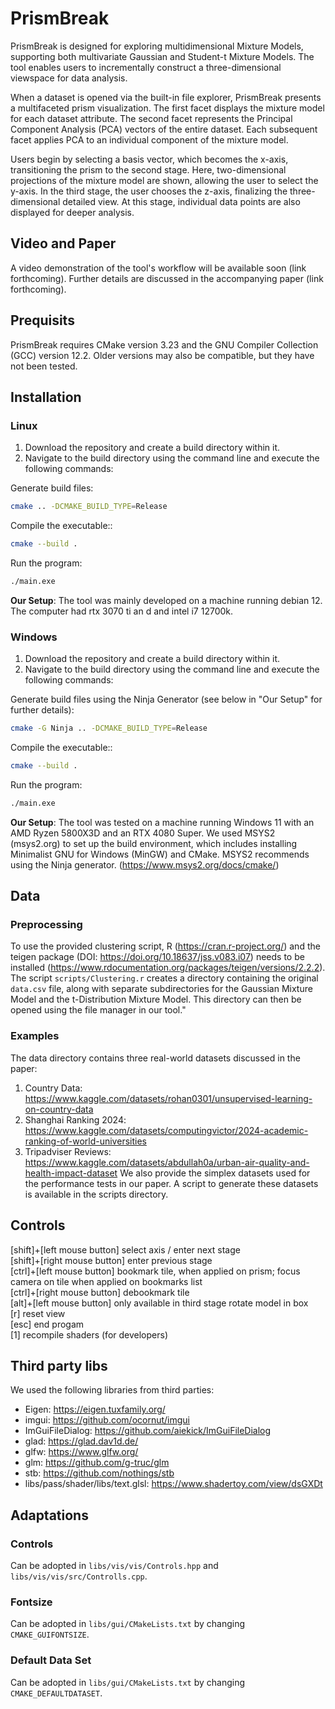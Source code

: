 # PrismBreak
PrismBreak is designed for exploring multidimensional Mixture Models, supporting both multivariate Gaussian and Student-t Mixture Models. The tool enables users to incrementally construct a three-dimensional viewspace for data analysis.

When a dataset is opened via the built-in file explorer, PrismBreak presents a multifaceted prism visualization. The first facet displays the mixture model for each dataset attribute. The second facet represents the Principal Component Analysis (PCA) vectors of the entire dataset. Each subsequent facet applies PCA to an individual component of the mixture model.

Users begin by selecting a basis vector, which becomes the x-axis, transitioning the prism to the second stage. Here, two-dimensional projections of the mixture model are shown, allowing the user to select the y-axis. In the third stage, the user chooses the z-axis, finalizing the three-dimensional detailed view. At this stage, individual data points are also displayed for deeper analysis.

## Video and Paper
A video demonstration of the tool's workflow will be available soon (link forthcoming). Further details are discussed in the accompanying paper (link forthcoming).

## Prequisits
PrismBreak requires CMake version 3.23 and the GNU Compiler Collection (GCC) version 12.2. Older versions may also be compatible, but they have not been tested.

## Installation
### Linux
1. Download the repository and create a build directory within it.
2. Navigate to the build directory using the command line and execute the following commands:

Generate build files:
```bash
cmake .. -DCMAKE_BUILD_TYPE=Release
```
Compile the executable::
```bash
cmake --build .
```
Run the program:
```bash
./main.exe
```
**Our Setup**: The tool was mainly developed on a machine running debian 12. The computer had rtx 3070 ti an d and intel i7 12700k.
### Windows
1. Download the repository and create a build directory within it.
2. Navigate to the build directory using the command line and execute the following commands:

Generate build files using the Ninja Generator (see below in "Our Setup" for further details):
```bash
cmake -G Ninja .. -DCMAKE_BUILD_TYPE=Release
```
Compile the executable::
```bash
cmake --build .
```
Run the program:
```bash
./main.exe
```
**Our Setup**: The tool was tested on a machine running Windows 11 with an AMD Ryzen 5800X3D and an RTX 4080 Super. We used MSYS2 (msys2.org) to set up the build environment, which includes installing Minimalist GNU for Windows (MinGW) and CMake. MSYS2 recommends using the Ninja generator. (https://www.msys2.org/docs/cmake/)

## Data
### Preprocessing
To use the provided clustering script, R (https://cran.r-project.org/) and the teigen package (DOI: https://doi.org/10.18637/jss.v083.i07) needs to be installed (https://www.rdocumentation.org/packages/teigen/versions/2.2.2). The script `scripts/Clustering.r` creates a directory containing the original `data.csv` file, along with separate subdirectories for the Gaussian Mixture Model and the t-Distribution Mixture Model. This directory can then be opened using the file manager in our tool."
### Examples
The data directory contains three real-world datasets discussed in the paper:
1. Country Data: https://www.kaggle.com/datasets/rohan0301/unsupervised-learning-on-country-data
2. Shanghai Ranking 2024: https://www.kaggle.com/datasets/computingvictor/2024-academic-ranking-of-world-universities
3. Tripadviser Reviews: https://www.kaggle.com/datasets/abdullah0a/urban-air-quality-and-health-impact-dataset
We also provide the simplex datasets used for the performance tests in our paper. A script to generate these datasets is available in the scripts directory.
## Controls
[shift]+[left mouse button] select axis / enter next stage  
[shift]+[right mouse button] enter previous stage  
[ctrl]+[left mouse button] bookmark tile, when applied on prism; focus camera on tile when applied on bookmarks list  
[ctrl]+[right mouse button] debookmark tile  
[alt]+[left mouse button] only available in third stage rotate model in box  
[r] reset view  
[esc] end progam  
[1] recompile shaders (for developers)  

## Third party libs
We used the following libraries from third parties:
- Eigen: https://eigen.tuxfamily.org/
- imgui: https://github.com/ocornut/imgui
- ImGuiFileDialog: https://github.com/aiekick/ImGuiFileDialog
- glad: https://glad.dav1d.de/
- glfw: https://www.glfw.org/
- glm: https://github.com/g-truc/glm
- stb: https://github.com/nothings/stb
- libs/pass/shader/libs/text.glsl: https://www.shadertoy.com/view/dsGXDt

## Adaptations
### Controls
Can be adopted in `libs/vis/vis/Controls.hpp` and `libs/vis/vis/src/Controlls.cpp`.
### Fontsize
Can be adopted in `libs/gui/CMakeLists.txt` by changing `CMAKE_GUIFONTSIZE`.
### Default Data Set
Can be adopted in `libs/gui/CMakeLists.txt` by changing `CMAKE_DEFAULTDATASET`.
